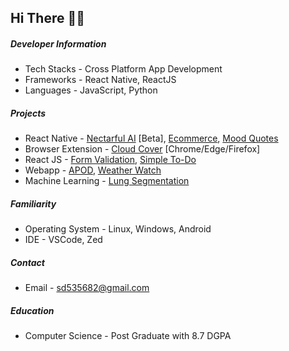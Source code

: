 ## Hi There 👋🏼
##### Developer Information

- Tech Stacks - Cross Platform App Development
- Frameworks - React Native, ReactJS
- Languages - JavaScript, Python

##### Projects

- React Native - [Nectarful AI](https://github.com/sd535682/Nectarful-Ai) [Beta], [Ecommerce](https://github.com/sd535682/Ecommerce-App-UI), [Mood Quotes](https://github.com/sd535682/Mood_Quotes)
- Browser Extension - [Cloud Cover](https://github.com/sd535682/Cloud_Cover) [Chrome/Edge/Firefox]
- React JS - [Form Validation](https://github.com/sd535682/Form-Validation-ReactJS), [Simple To-Do](https://github.com/sd535682/To-Do-App)
- Webapp - [APOD](https://github.com/sd535682/Apod_API), [Weather Watch](https://github.com/sd535682/Weather_Watch)
- Machine Learning - [Lung Segmentation](https://github.com/sd535682/Lungs_Segmentation)

##### Familiarity

- Operating System - Linux, Windows, Android
- IDE - VSCode, Zed

##### Contact

- Email - sd535682@gmail.com

##### Education

- Computer Science - Post Graduate with 8.7 DGPA
